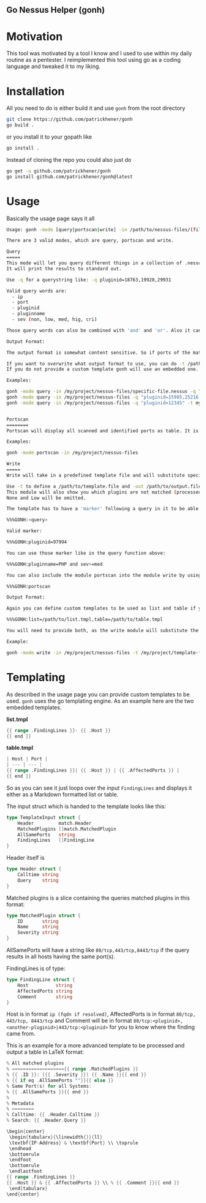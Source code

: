 ## Go Nessus Helper (gonh)

# Motivation

This tool was motivated by a tool I know and I used to use within my daily routine as a pentester. I reimplemented this tool using go as a coding language and tweaked it to my liking.

# Installation

All you need to do is either build it and use `gonh` from the root directory

```bash
git clone https://github.com/patrickhener/gonh
go build .
```

or you install it to your gopath like

```bash
go install .
```

Instead of cloning the repo you could also just do

```bash
go get -u github.com/patrickhener/gonh
go install github.com/patrickhener/gonh@latest
```
# Usage

Basically the usage page says it all

```bash
Usage: gonh -mode [query|portscan|write] -in /path/to/nessus-files/(file.nessus)

There are 3 valid modes, which are query, portscan and write.

Query
=====
This mode will let you query different things in a collection of .nessus files and give you output like a table or a list.
It will print the results to standard out.

Use -q for a querystring like: -q pluginid=18763,19928,29931

Valid query words are:
  - ip
  - port
  - pluginid
  - pluginname
  - sev (non, low, med, hig, cri)

Those query words can also be combined with 'and' and 'or'. Also it can be negated by using 'not'. In addition severity can be used like: sev>=med.

Output Format:

The output format is somewhat content sensitive. So if ports of the matched hosts are not all the same, gonh will output a table. Otherwise it will output a list. For example if you query ssl and it matches hosts on port 443 and 8443 this will be a table.

If you want to overwrite what output format to use, you can do -t /path/to/template.file to use a custom template. For templating reference see README.md.
If you do not provide a custom template gonh will use an embedded one.

Examples:

gonh -mode query -in /my/project/nessus-files/specific-file.nessus -q "pluginname=ssl and port=443"
gonh -mode query -in /my/project/nessus-files -q "pluginid=15985,25216,100464 or pluginname="samba" and sev>=hig or pluginname=samba and not sev=non"
gonh -mode query -in /my/project/nessus-files -q "pluginid=12345" -t mycustom.tmpl


Portscan
========
Portscan will display all scanned and identified ports as table. It is more or less a shortcut to '-mode query -q "pluginid=11219,34277"'. It can also take a custom table template via -t /path/to/custom/table.file.

Examples:

gonh -mode portscan -in /my/project/nessus-files

Write
=====
Write will take in a predefined template file and will substitute special 'markers' with the output of the corresponding query.

Use -t to define a /path/to/template.file and -out /path/to/output.file as an output file.
This module will also show you which plugins are not matched (processed) by your template. It will only show everything with the severity of Medium to Critical.
None and Low will be omitted.

The template has to have a 'marker' following a query in it to be able to substitute with content. This marker looks like this:

%%%GONH:<query>

Valid marker:

%%%GONH:pluginid=97994

You can use those marker like in the query function above:

%%%GONH:pluginname=PHP and sev>=med

You can also include the module portscan into the module write by using:

%%%GONH:portscan

Output Format:

Again you can define custom templates to be used as list and table if you provide a specific marker at the very first line of your template input file.

%%%GONH:list=/path/to/list.tmpl,table=/path/to/table.tmpl

You will need to provide both, as the write module will substitute the content using the content-sensitive output.

Example:

gonh -mode write -in /my/project/nessus-files -t /my/project/template-file.md -out /my/outdir/output-file.md
```

# Templating

As described in the usage page you can provide custom templates to be used. `gonh` uses the go templating engine. As an example here are the two embedded templates.

**list.tmpl**
```go
{{ range .FindingLines }}- {{ .Host }}
{{ end }}
```

**table.tmpl**
```go
| Host | Port |
| --- | --- |
{{ range .FindingLines }}| {{ .Host }} | {{ .AffectedPorts }} |
{{ end }}
```

So as you can see it just loops over the input `FindingLines` and displays it either as a Markdown formatted list or table.

The input struct which is handed to the template looks like this:

```go
type TemplateInput struct {
	Header         match.Header
	MatchedPlugins []match.MatchedPlugin
	AllSamePorts   string
	FindingLines   []FindingLine
}
```

Header itself is

```go
type Header struct {
	Calltime string
	Query    string
}
```

Matched plugins is a slice containing the queries matched plugins in this format:

```go
type MatchedPlugin struct {
	ID       string
	Name     string
	Severity string
}
```

AllSamePorts will have a string like `80/tcp,443/tcp,8443/tcp` if the query results in all hosts having the same port(s).

FindingLines is of type:

```go
type FindingLine struct {
	Host          string
	AffectedPorts string
	Comment       string
}
```

Host is in format `ip (fqdn if resolved)`, AffectedPorts is in format `80/tcp, 443/tcp, 8443/tcp` and Comment will be in format `80/tcp:<pluginid>,<another-pluginid>|443/tcp:<pluginid>` for you to know where the finding came from.

This is an example for a more advanced template to be processed and output a table in LaTeX format:

```go
% All matched plugins
% ==================={{ range .MatchedPlugins }}
% {{ .ID }}: ({{ .Severity }}) {{ .Name }}{{ end }}
% {{ if eq .AllSamePorts ""}}{{ else }}
% Same Port(s) for all Systems:
% {{ .AllSamePorts }}{{ end }}
%
% Metadata
% ========
% Calltime: {{ .Header.Calltime }}
% Search: {{ .Header.Query }}

\begin{center}
 \begin{tabularx}{\linewidth{}}{ll}
 \textbf{IP-Address} & \textbf{Port} \\ \toprule
 \endhead
 \bottomrule
 \endfoot
 \bottomrule
 \endlastfoot
{{ range .FindingLines }}
{{ .Host }} & {{ .AffectedPorts }} \\ % {{ .Comment }}{{ end }}
 \end{tabularx}
\end{center}
```
